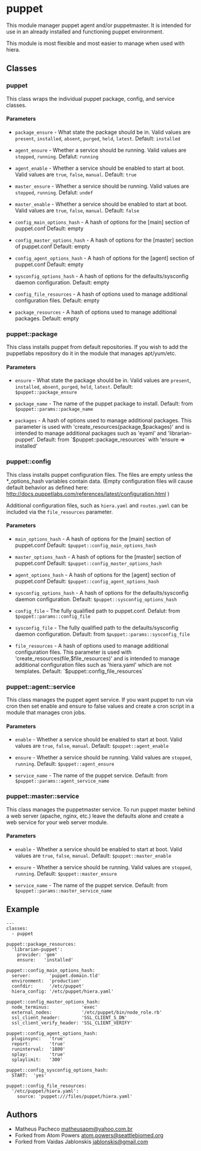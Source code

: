 puppet
===

This module manager puppet agent and/or puppetmaster.
It is intended for use in an already installed and functioning puppet environment.

This module is most flexible and most easier to manage when used with hiera.

## Classes

### puppet
This class wraps the individual puppet package, config, and service classes.

#### Parameters
* `package_ensure` - What state the package should be in.
Valid values are `present`, `installed`, `absent`, `purged`, `held`, `latest`.
Default: `installed`

* `agent_ensure` - Whether a service should be running.
Valid values are `stopped`, `running`.
Defalut: `running`

* `agent_enable` - Whether a service should be enabled to start at boot.
Valid values are `true`, `false`, `manual`.
Default: `true`

* `master_ensure` - Whether a service should be running.
Valid values are `stopped`, `running`.
Defalut: `undef`

* `master_enable` - Whether a service should be enabled to start at boot.
Valid values are `true`, `false`, `manual`.
Default: `false`

* `config_main_options_hash` - A hash of options for the [main] section of puppet.conf
Default: empty

* `config_master_options_hash` - A hash of options for the [master] section of puppet.conf
Default: empty

* `config_agent_options_hash` - A hash of options for the [agent] section of puppet.conf
Default: empty

* `sysconfig_options_hash` - A hash of options for the defaults/sysconfig daemon configuration.
Default: empty

*  `config_file_resources` - A hash of options used to manage additional configuration files.
Default: empty

*  `package_resources` - A hash of options used to manage additional packages.
Default: empty

### puppet::package
This class installs puppet from default repositories.
If you wish to add the puppetlabs repository do it in the module that manages apt/yum/etc.

#### Parameters
* `ensure` - What state the package should be in.
Valid values are `present`, `installed`, `absent`, `purged`, `held`, `latest`.
Default: `$puppet::package_ensure`

* `package_name` - The name of the puppet package to install.
Default: from `$puppet::params::package_name`

* `packages` - A hash of options used to manage additional packages.
This parameter is used with 'create_resources(package,$packages)' and is intended
to manage additional packages such as 'eyaml' and 'librarian-puppet'.
Default: from `$puppet::package_resources` with 'ensure => installed'

### puppet::config
This class installs puppet configuration files. The files are empty unless the
*_options_hash variables contain data. (Empty configuration files will cause default
behavior as defined here: http://docs.puppetlabs.com/references/latest/configuration.html )

Additional configuration files, such as `hiera.yaml` and `routes.yaml` can be
included via the `file_resources` parameter.

#### Parameters
* `main_options_hash` - A hash of options for the [main] section of puppet.conf
Default: `$puppet::config_main_options_hash`

* `master_options_hash` - A hash of options for the [master] section of puppet.conf
Default: `$puppet::config_master_options_hash`

* `agent_options_hash` - A hash of options for the [agent] section of puppet.conf
Default: `$puppet::config_agent_options_hash`

* `sysconfig_options_hash` - A hash of options for the defaults/sysconfig daemon configuration.
Default: `$puppet::sysconfig_options_hash`

* `config_file` - The fully qualified path to puppet.conf.
Defalut: from `$puppet::params::config_file`

* `sysconfig_file` - The fully qualified path to the defaults/sysconfig daemon configuration.
Default: from `$puppet::params::sysconfig_file`

*  `file_resources` - A hash of options used to manage additional configuration files.
This parameter is used with 'create_resources(file,$file_resources)' and is intended
to manage additional configuration files such as 'hiera.yaml' which are not templates.
Default: `$puppet::config_file_resources`

### puppet::agent::service
This class manages the puppet agent service.
If you want puppet to run via cron then set enable and ensure to false values
and create a cron script in a module that manages cron jobs.

#### Parameters
* `enable` - Whether a service should be enabled to start at boot.
Valid values are `true`, `false`, `manual`.
Default: `$puppet::agent_enable`

* `ensure` - Whether a service should be running.
Valid values are `stopped`, `running`.
Default: `$puppet::agent_ensure`

* `service_name` - The name of the puppet service.
Default: from `$puppet::params::agent_service_name`

### puppet::master::service
This class manages the puppetmaster service.
To run puppet master behind a web server (apache, nginx, etc.) leave the defaults
alone and create a web service for your web server module.

#### Parameters
* `enable` - Whether a service should be enabled to start at boot.
Valid values are `true`, `false`, `manual`.
Default: `$puppet::master_enable`

* `ensure` - Whether a service should be running.
Valid values are `stopped`, `running`.
Default: `$puppet::master_ensure`

* `service_name` - The name of the puppet service.
Default: from `$puppet::params::master_service_name`

## Example
    ---
    classes:
      - puppet

    puppet::package_resources:
      'librarian-puppet':
        provider: 'gem'
        ensure:   'installed'

    puppet::config_main_options_hash:
      server:       'puppet.domain.tld'
      environment:  'production'
      confdir:      '/etc/puppet'
      hiera_config: '/etc/puppet/hiera.yaml'

    puppet::config_master_options_hash:
      node_terminus:            'exec'
      external_nodes:           '/etc/puppet/bin/node_role.rb'
      ssl_client_header:        'SSL_CLIENT_S_DN'
      ssl_client_verify_header: 'SSL_CLIENT_VERIFY'

    puppet::config_agent_options_hash:
      pluginsync:   'true'
      report:       'true'
      runinterval:  '1800'
      splay:        'true'
      splaylimit:   '300'

    puppet::config_sysconfig_options_hash:
      START:  'yes'

    puppet::config_file_resources:
      '/etc/puppet/hiera.yaml':
        source: 'puppet:///files/puppet/hiera.yaml'

## Authors
* Matheus Pacheco <matheusapm@yahoo.com.br> 
* Forked from Atom Powers <atom.powers@seattlebiomed.org>
* Forked from Vaidas Jablonskis <jablonskis@gmail.com>
